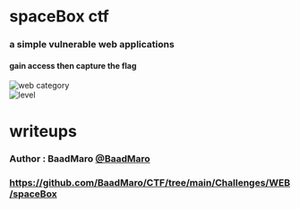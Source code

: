 # spaceBox ctf

### a simple vulnerable web applications
#### gain access then capture the flag
![web category](https://img.shields.io/badge/category-WEB-blueviolet.svg)   
![level](https://img.shields.io/badge/level-Medium-blue.svg)

# writeups

### Author : BaadMaro [@BaadMaro](https://github.com/BaadMaro)
### https://github.com/BaadMaro/CTF/tree/main/Challenges/WEB/spaceBox
